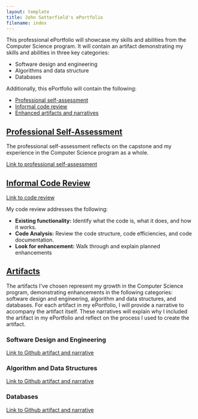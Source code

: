 ```yaml
---
layout: template
title: John Satterfield's ePortfolio
filename: index
---
```


This professional ePortfolio will showcase my skills and abilities from the Computer Science program.  It will contain an artifact demonstrating my skills and abilities in three key categories:
* Software design and engineering
* Algorithms and data structure
* Databases

Additionally, this ePortfolio will contain the following:
* [Professional self-assessment](/#pa)
* [Informal code review](/#cr)
* [Enhanced artifacts and narratives](/#an)

## [Professional Self-Assessment](#pa)

The professional self-assessment reflects on the capstone and my experience in the Computer Science program as a whole.

[Link to professional self-assessment](/pa)

## [Informal Code Review](#cr)

[Link to code review](/cr)

My code review addresses the following:
* **Existing functionality:** Identify what the code is, what it does, and how it works.
* **Code Analysis:** Review the code structure, code efficiencies, and code documentation.
* **Look for enhancement:** Walk through and explain planned enhancements

## [Artifacts](#an)

The artifacts I've chosen represent my growth in the Computer Science program, demonstrating enhancements in the following categories: software design and engineering, algorithm and data structures, and databases. For each artifact in my ePortfolio, I will provide a narrative to accompany the artifact itself. These narratives will explain why I included the artifact in my ePortfolio and reflect on the process I used to create the artifact.

### Software Design and Engineering

[Link to Github artifact and narrative](https://johnsatterfield.github.io/StudentGradeSystem)

### Algorithm and Data Structures

[Link to Github artifact and narrative](https://johnsatterfield.github.io/DSAG)

### Databases

[Link to Github artifact and narrative](https://johnsatterfield.github.io/Artifacts/Databases)
